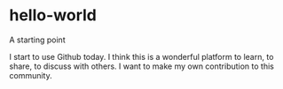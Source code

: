 # hello-world
A starting point

I start to use Github today. I think this is a wonderful platform to learn, to share, to discuss with others.
I want to make my own contribution to this community.
